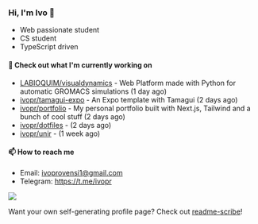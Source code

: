### Hi, I'm Ivo 👋

* Web passionate student
* CS student
* TypeScript driven

#### 👷 Check out what I'm currently working on

- [LABIOQUIM/visualdynamics](https://github.com/LABIOQUIM/visualdynamics) - Web Platform made with Python for automatic GROMACS simulations (1 day ago)
- [ivopr/tamagui-expo](https://github.com/ivopr/tamagui-expo) - An Expo template with Tamagui (2 days ago)
- [ivopr/portfolio](https://github.com/ivopr/portfolio) - My personal portfolio built with Next.js, Tailwind and a bunch of cool stuff (2 days ago)
- [ivopr/dotfiles](https://github.com/ivopr/dotfiles) -  (2 days ago)
- [ivopr/unir](https://github.com/ivopr/unir) -  (1 week ago)

#### 📫 How to reach me

- Email: [ivoprovensi1@gmail.com](mailto://ivoprovensi1@gmail.com)
- Telegram: https://t.me/ivopr

![](https://github-readme-stats.vercel.app/api/top-langs/?username=ivopr&langs_count=10&layout=compact&theme=react&hide_border=true&bg_color=0D1117&title_color=5ce1e6&icon_color=5ce1e6)

Want your own self-generating profile page? Check out [readme-scribe](https://github.com/muesli/readme-scribe)!
